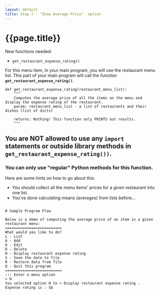 ```yaml
---
layout: default
title: Step 7 - "Show Average Price"  option
---
```


# {{page.title}}


New functions needed:
* `get_restaurant_expense_rating()`

For this menu item, in your main program, you will use the restaurant menu list. This part of your main program will call the function **`get_restaurant_expense_rating()`**.


```
def get_restaurant_expense_rating(restaurant_menu_list):
    """
    Computes the average price of all the items on the menu and display the expense rating of the restaurant.
    param: restaurant_menu_list - a list of restaurants and their dishes (list of dicts)
    
    returns: Nothing! This function only PRINTS out results.    
    """
```

## You are NOT allowed to use any `import` statements or outside library methods in `get_restaurant_expense_rating())`.
### You can only use "regular" Python methods for this function.

Here are some hints on how to go about this:
* You should collect all the menu items' prices for a given restaurant into one list.
* You've done calculating means (averages) from lists before...

```

# Sample Program Flow

Below is a demo of computing the average price of an item in a given restaurant menu:
==========================
What would you like to do?
L - List
A - Add
U - Edit
D - Delete
H - Display restaurant expense rating 
S - Save the data to file
R - Restore data from file
Q - Quit this program
==========================
::: Enter a menu option
> H
You selected option H to > Display restaurant expense rating .
Expense rating is : $$
 
```

